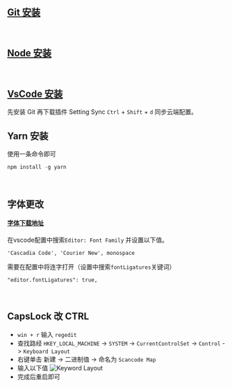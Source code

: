 ## [Git 安装](https://git-scm.com/downloads)
<br />

## [Node 安装](https://nodejs.org/zh-cn/)
<br />

## [VsCode 安装](https://blog.csdn.net/weixin_44180172/article/details/112178334?utm_medium=distribute.pc_aggpage_search_result.none-task-blog-2~aggregatepage~first_rank_v2~rank_aggregation-2-112178334.pc_agg_rank_aggregation&utm_term=vscode+%E5%9B%BD%E5%86%85%E4%B8%8B%E8%BD%BD&spm=1000.2123.3001.4430)
先安装 Git 再下载插件 Setting Sync  `Ctrl` + `Shift` + `d` 同步云端配置。
<br />

## Yarn 安装  
使用一条命令即可 
``` javascript
npm install -g yarn
```
<br />

## 字体更改
#### [字体下载地址](https://github.com/microsoft/cascadia-code/releases)
在vscode配置中搜索`Editor: Font Family` 并设置以下值。
```
'Cascadia Code', 'Courier New', monospace
```
需要在配置中将连字打开（设置中搜索`fontLigatures`关键词）
```
"editor.fontLigatures": true,
```
<br />

## CapsLock 改 CTRL
* `win + r` 输入 `regedit`
* 查找路经 `HKEY_LOCAL_MACHINE` -> `SYSTEM` -> `CurrentControlSet` -> `Control` -> `Keyboard Layout`
* 右键单击 新建 -> 二进制值 -> 命名为 `Scancode Map`
* 输入以下值
![Keyword Layout](https://7878-xxxx-7gf3wgb3db1ba00e-1305738676.tcb.qcloud.la/Dingtalk_20210506112352.jpg?sign=365571ebe955a5961b692b6c62d7a65c&t=1620271448)
* 完成后重启即可